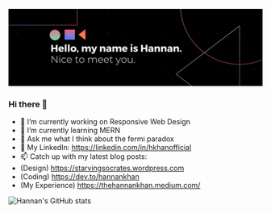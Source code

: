 [![Hannan has a lot of ideas.](https://raw.githubusercontent.com/thehannankhan/thehannankhan/main/Black%20Technology%20LinkedIn%20Banner%20(1).png)](https://www.Twitter.com/HannanKhan_)

### Hi there 👋
- 🔭 I’m currently working on Responsive Web Design
- 🌱 I’m currently learning MERN
- 💬 Ask me what I think about the fermi paradox 
- 🏢 My LinkedIn: https://linkedin.com/in/hkhanofficial
- 📫 Catch up with my latest blog posts:
- (Design) https://starvingsocrates.wordpress.com
- (Coding) https://dev.to/hannankhan
- (My Experience) https://thehannankhan.medium.com/


![Hannan's GitHub stats](https://github-readme-stats.vercel.app/api?username=thehannankhan&show_icons=true&theme=tokyonight)
<!--
**thehannankhan/thehannankhan** is a ✨ _special_ ✨ repository because its `README.md` (this file) appears on your GitHub profile.

Here are some ideas to get you started:

- 🔭 I’m currently working on ...
- 🌱 I’m currently learning ...
- 👯 I’m looking to collaborate on ...
- 🤔 I’m looking for help with ...
- 💬 Ask me about ...
- 📫 How to reach me: ...
- 😄 Pronouns: ...
- ⚡ Fun fact: ...
-->

